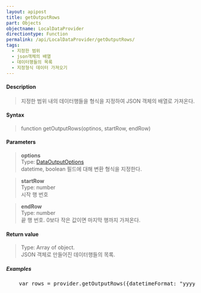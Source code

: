 ```yaml
---
layout: apipost
title: getOutputRows
part: Objects
objectname: LocalDataProvider
directiontype: Function
permalink: /api/LocalDataProvider/getOutputRows/
tags: 
  - 지정한 범위
  - json객체의 배열
  - 데이터행들의 목록
  - 지정형식 데이터 가져오기
---
```



#### Description

> 지정한 범위 내의 데이터행들을 형식을 지정하여 JSON 객체의 배열로 가져온다.

#### Syntax

> function getOutputRows(optinos, startRow, endRow)  

#### Parameters

> **options**  
> Type: [DataOutputOptions](/api/types/DataOuptputOptions/)  
> datetime, boolean 필드에 대해 변환 형식을 지정한다.  

> **startRow**  
> Type: number  
> 시작 행 번호  

> **endRow**  
> Type: number  
> 끝 행 번호. 0보다 작은 값이면 마지막 행까지 가져온다.  

#### Return value

> Type: Array of object.  
> JSON 객체로 만들어진 데이터행들의 목록.

##### Examples 

<pre class="prettyprint">
    var rows = provider.getOutputRows({datetimeFormat: "yyyyMMdd"}, 10, 19);
</pre>


